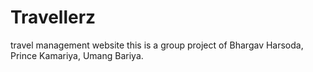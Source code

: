 # Travellerz
travel management website
this is a group project of Bhargav Harsoda, Prince Kamariya, Umang Bariya.
